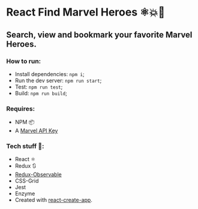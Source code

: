 # React Find Marvel Heroes ⚛💥👊

## Search, view and bookmark your favorite Marvel Heroes.


### How to run:
- Install dependencies: `npm i`;
- Run the dev server: `npm run start`;
- Test: `npm run test`;
- Build: `npm run build`;

### Requires:
- NPM 📦
- A [Marvel API Key](https://developer.marvel.com/)

### Tech stuff 👾:
- React ⚛️
- Redux 🔃
- [Redux-Observable](https://redux-observable.js.org/)
- CSS-Grid
- Jest
- Enzyme
- Created with [react-create-app](https://github.com/facebookincubator/create-react-app).